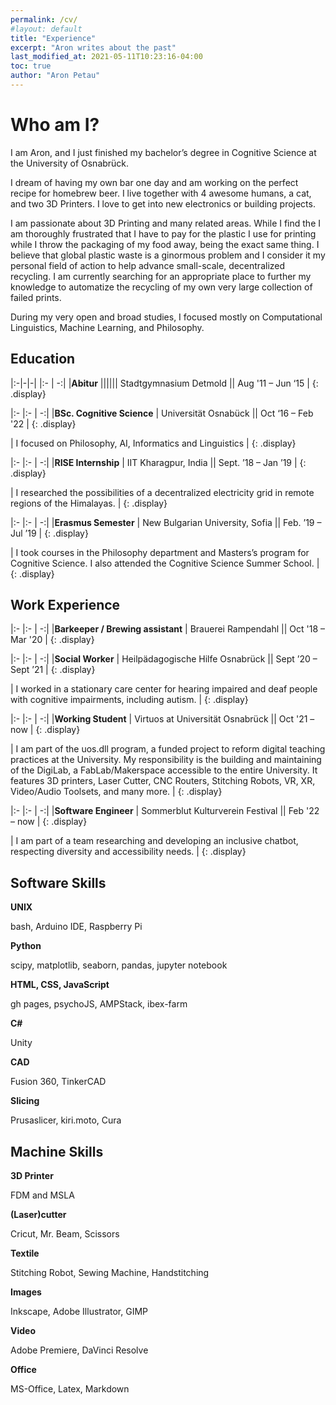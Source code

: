 ```yaml
---
permalink: /cv/
#layout: default
title: "Experience"
excerpt: "Aron writes about the past"
last_modified_at: 2021-05-11T10:23:16-04:00
toc: true
author: "Aron Petau"
---
```

# Who am I?
I am Aron, and I just finished my bachelor’s degree in Cognitive Science at the University of Osnabrück.

I dream of having my own bar one day and am working on the perfect recipe for homebrew beer.
I live together with 4 awesome humans, a cat, and two 3D Printers.
I love to get into new electronics or building projects.

I am passionate about 3D Printing and many related areas. While I find the I am thoroughly frustrated that I have to pay for the plastic I use for printing while I throw the packaging of my food away, being the exact same thing.
I believe that global plastic waste is a ginormous problem and I consider it my personal field of action to help advance small-scale, decentralized recycling.
I am currently searching for an appropriate place to further my knowledge to automatize the recycling of my own very large collection of failed prints.

During my very open and broad studies, I focused mostly on Computational Linguistics, Machine Learning, and Philosophy.


## Education

|:-|-|-| |:- | -:|
|**Abitur** ||||||<i class="fas fa-building"></i> Stadtgymnasium Detmold ||<i class="fas fa-calendar-alt"></i> Aug '11 – Jun ‘15 |
{: .display}

|:- |:- | -:|
|**BSc. Cognitive Science** |<i class="fas fa-building"></i> Universität Osnabück ||<i class="fas fa-calendar-alt"></i> Oct ‘16 – Feb '22 |
{: .display}  

| I focused on Philosophy, AI, Informatics and Linguistics |
{: .display}  

|:- |:- | -:|
|**RISE Internship** |<i class="fas fa-building"></i> IIT Kharagpur, India ||<i class="fas fa-calendar-alt"></i> Sept. ’18 – Jan ’19 |
{: .display}  

| I researched the possibilities of a decentralized electricity grid in remote regions of the Himalayas. |
{: .display}  

|:- |:- | -:|
|**Erasmus Semester** |<i class="fas fa-building"></i> New Bulgarian University, Sofia ||<i class="fas fa-calendar-alt"></i> Feb. ’19 – Jul ’19 |
{: .display}  

| I took courses in the Philosophy department and Masters’s program for Cognitive Science. I also attended the Cognitive Science Summer School. |
{: .display}  


## Work Experience

|:- |:- | -:|
|**Barkeeper / Brewing assistant** |<i class="fas fa-building"></i> Brauerei Rampendahl ||<i class="fas fa-calendar-alt"></i> Oct '18 – Mar '20 |
{: .display}  


|:- |:- | -:|
|**Social Worker** |<i class="fas fa-building"></i> Heilpädagogische Hilfe Osnabrück ||<i class="fas fa-calendar-alt"></i> Sept ’20 – Sept ’21 |
{: .display}  

| I worked in a stationary care center for hearing impaired and deaf people with cognitive impairments, including autism. |
{: .display}  

|:- |:- | -:|
|**Working Student** |<i class="fas fa-building"></i> Virtuos at Universität Osnabrück ||<i class="fas fa-calendar-alt"></i> Oct '21 – now |
{: .display}  

| I am part of the uos.dll program, a funded project to reform digital teaching practices at the University. My responsibility is the building and maintaining of the DigiLab, a FabLab/Makerspace accessible to the entire University. It features 3D printers, Laser Cutter, CNC Routers, Stitching Robots, VR, XR, Video/Audio Toolsets, and many more. |
{: .display} 

|:- |:- | -:|
|**Software Engineer** |<i class="fas fa-building"></i> Sommerblut Kulturverein Festival ||<i class="fas fa-calendar-alt"></i> Feb '22 – now |
{: .display}  

| I am part of a team researching and developing an inclusive chatbot, respecting diversity and accessibility needs. |
{: .display} 


## Software Skills

**UNIX**

bash, Arduino IDE, Raspberry Pi

**Python**

scipy, matplotlib, seaborn, pandas, jupyter notebook

**HTML, CSS, JavaScript**

gh pages, psychoJS, AMPStack, ibex-farm

**C#**

Unity

**CAD**

Fusion 360, TinkerCAD

 **Slicing**

Prusaslicer, kiri.moto, Cura

## Machine Skills

**3D Printer**

FDM and MSLA

**(Laser)cutter**

Cricut, Mr. Beam, Scissors

**Textile**

Stitching Robot, Sewing Machine, Handstitching

**Images**

Inkscape, Adobe Illustrator, GIMP

**Video**

Adobe Premiere, DaVinci Resolve

**Office**

MS-Office, Latex, Markdown
